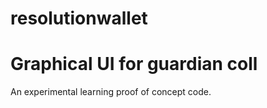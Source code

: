 # resolutionwallet

Graphical UI for guardian coll
==============================

An experimental learning proof of concept code.  
